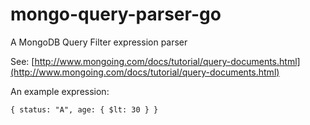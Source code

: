 # mongo-query-parser-go
A MongoDB Query Filter expression parser

See: [http://www.mongoing.com/docs/tutorial/query-documents.html](http://www.mongoing.com/docs/tutorial/query-documents.html)

An example expression:

```
{ status: "A", age: { $lt: 30 } }
```
